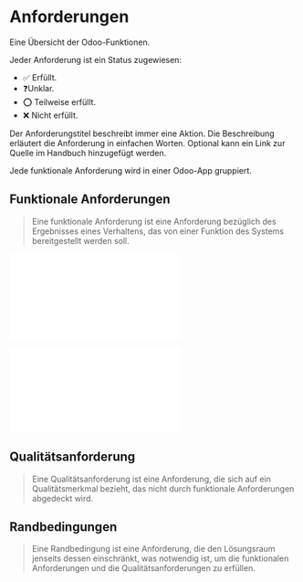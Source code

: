 # Anforderungen

Eine Übersicht der Odoo-Funktionen.

Jeder Anforderung ist ein Status zugewiesen:
* ✅ Erfüllt.
* ❓Unklar.
* ⭕ Teilweise erfüllt.
* ❌ Nicht erfüllt.

Der Anforderungstitel beschreibt immer eine Aktion. Die Beschreibung erläutert die Anforderung in einfachen Worten. Optional kann ein Link zur Quelle im Handbuch hinzugefügt werden.

Jede funktionale Anforderung wird in einer Odoo-App gruppiert.

## Funktionale Anforderungen

> Eine funktionale Anforderung ist eine Anforderung bezüglich des Ergebnisses eines Verhaltens, das von einer Funktion des Systems bereitgestellt werden soll.

![Anforderungen Kontakte](Anforderungen%20Kontakte.md)

![Anforderungen Personalabrechnung](Anforderungen%20Personalabrechnung.md)

## Qualitätsanforderung

> Eine Qualitätsanforderung ist eine Anforderung, die sich auf ein Qualitätsmerkmal bezieht, das nicht durch funktionale Anforderungen abgedeckt wird.

## Randbedingungen

> Eine Randbedingung ist eine Anforderung, die den Lösungsraum jenseits dessen einschränkt, was notwendig ist, um die funktionalen Anforderungen und die Qualitätsanforderungen zu erfüllen.